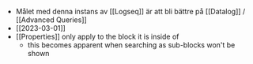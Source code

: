 - Målet med denna instans av [[Logseq]] är att bli bättre på [[Datalog]] / [[Advanced Queries]]
- [[2023-03-01]]
- [[Properties]] only apply to the block it is inside of
  - this becomes apparent when searching as sub-blocks won't be shown
